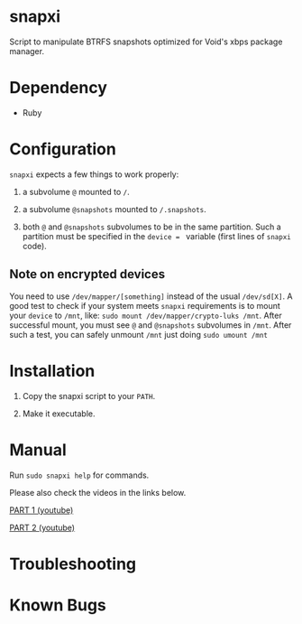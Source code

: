 # snapxi

Script to manipulate BTRFS snapshots optimized for Void's xbps package manager. 

# Dependency

- Ruby

# Configuration

`snapxi` expects a few things to work properly:

1. a subvolume `@` mounted to `/`.

2. a subvolume `@snapshots` mounted to `/.snapshots`. 

3. both `@` and `@snapshots` subvolumes to be in the same partition.
Such a partition  must be specified in the `device = ` variable (first lines of 
`snapxi` code). 

## Note on encrypted devices

You need to use `/dev/mapper/[something]` instead of the usual `/dev/sd[X]`. A good test to 
check if your system meets `snapxi` requirements is to mount your `device` to `/mnt`, like:
`sudo mount /dev/mapper/crypto-luks /mnt`. After successful mount, you must see `@` and  `@snapshots` subvolumes in `/mnt`. After such a test, you can safely unmount `/mnt` just doing `sudo umount /mnt`


# Installation

1. Copy the snapxi script to your `PATH`.

2. Make it executable.

# Manual

Run `sudo snapxi help` for commands. 

Please also check the videos in the links below.

[PART 1 (youtube)](https://youtu.be/JxDLSmV75ww)

[PART 2 (youtube)](https://youtu.be/Yuosif8C80c)

# Troubleshooting

# Known Bugs
